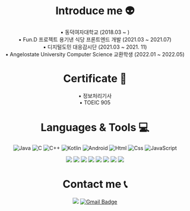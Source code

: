 <div align="center">
  
# Introduce me 👽
▪ 동덕여자대학교 (2018.03 ~ ) <br>
▪ Fun.D 프로젝트 용기낸 식당 프론트엔드 개발 (2021.03 ~ 2021.07) <br>
▪ 디지털도민 대응감시단 (2021.03 ~ 2021. 11) <br>
▪ Angelostate University Computer Science 교환학생 (2022.01 ~ 2022.05) <br>
 


  # Certificate 📃
▪ 정보처리기사 <br>
▪ TOEIC 905

# Languages & Tools 💻
![Java](https://img.shields.io/badge/java-%23ED8B00.svg?style=for-the-badge&logo=java&logoColor=white) ![C](https://img.shields.io/badge/c-%2300599C.svg?style=for-the-badge&logo=c&logoColor=white)	![C++](https://img.shields.io/badge/c++-%2300599C.svg?style=for-the-badge&logo=c%2B%2B&logoColor=white) <img alt="Kotlin" src ="https://img.shields.io/badge/Kotlin-blueviolet.svg?&style=for-the-badge&logo=Kotlin&logoColor=white"/> <img alt="Android" src ="https://img.shields.io/badge/Android-3DDC84.svg?&style=for-the-badge&logo=Android&logoColor=black"/>  <img alt="Html" src ="https://img.shields.io/badge/HTML5-E34F26.svg?&style=for-the-badge&logo=HTML5&logoColor=white"/> <img alt="Css" src ="https://img.shields.io/badge/CSS3-1572B6.svg?&style=for-the-badge&logo=CSS3&logoColor=white"/> <img alt="JavaScript" src ="https://img.shields.io/badge/JavaScriipt-F7DF1E.svg?&style=for-the-badge&logo=JavaScript&logoColor=black"/> 

<img src="https://img.shields.io/badge/Spring-6DB33F?style=for-the-badge&logo=Spring&logoColor=white"> <img src="https://img.shields.io/badge/jquery-0769AD?style=for-the-badge&logo=jquery&logoColor=white"> <img src="https://img.shields.io/badge/linux-FCC624?style=for-the-badge&logo=linux&logoColor=black"> <img src="https://img.shields.io/badge/oracle-F80000?style=for-the-badge&logo=oracle&logoColor=white"> <img src="https://img.shields.io/badge/mysql-4479A1?style=for-the-badge&logo=mysql&logoColor=white"> <img src="https://img.shields.io/badge/mariaDB-003545?style=for-the-badge&logo=mariaDB&logoColor=white"> <img src="https://img.shields.io/badge/bootstrap-7952B3?style=for-the-badge&logo=bootstrap&logoColor=white"> <img src="https://img.shields.io/badge/github-181717?style=for-the-badge&logo=github&logoColor=white">

# Contact me 📞
<a href="https://velog.io/@the100-00" target="_blank"><img src="https://img.shields.io/badge/Velog-20c997?style=flat-square&logo=Vimeo&logoColor=white"/></a> [![Gmail Badge](https://img.shields.io/badge/Gmail-d14836?style=flat-square&logo=Gmail&logoColor=white&link=mailto:myongi1234@gmail.com)](mailto:myongi1234@gmail.com)
  
</div>
